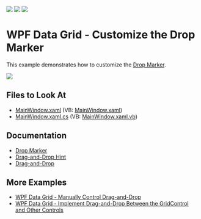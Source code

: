 <!-- default badges list -->
![](https://img.shields.io/endpoint?url=https://codecentral.devexpress.com/api/v1/VersionRange/128649631/22.2.2%2B)
[![](https://img.shields.io/badge/Open_in_DevExpress_Support_Center-FF7200?style=flat-square&logo=DevExpress&logoColor=white)](https://supportcenter.devexpress.com/ticket/details/T568780)
[![](https://img.shields.io/badge/📖_How_to_use_DevExpress_Examples-e9f6fc?style=flat-square)](https://docs.devexpress.com/GeneralInformation/403183)
<!-- default badges end -->

# WPF Data Grid - Customize the Drop Marker

This example demonstrates how to customize the [Drop Marker](http://docs.devexpress.com/WPF/119483/controls-and-libraries/data-grid/drag-and-drop/drop-marker).

![](http://docs.devexpress.com/WPF/images/dragdropindicatorexample131336.gif)

<!-- default file list -->

## Files to Look At

* [MainWindow.xaml](./CS/MainWindow.xaml) (VB: [MainWindow.xaml](./VB/MainWindow.xaml))
* [MainWindow.xaml.cs](./CS/MainWindow.xaml.cs) (VB: [MainWindow.xaml.vb](./VB/MainWindow.xaml.vb))

<!-- default file list end -->

## Documentation

* [Drop Marker](http://docs.devexpress.com/WPF/119483/controls-and-libraries/data-grid/drag-and-drop/drop-marker)
* [Drag-and-Drop Hint](http://docs.devexpress.com/WPF/119240/controls-and-libraries/data-grid/drag-and-drop/drag-and-drop-hint)
* [Drag-and-Drop](http://docs.devexpress.com/WPF/11346/controls-and-libraries/data-grid/drag-and-drop)

## More Examples

* [WPF Data Grid - Manually Control Drag-and-Drop](https://github.com/DevExpress-Examples/how-to-manually-control-drag-and-drop-in-the-gridcontrol-e3921)
* [WPF Data Grid - Implement Drag-and-Drop Between the GridControl and Other Controls](https://github.com/DevExpress-Examples/how-to-implement-drag-and-drop-between-the-gridcontrol-and-other-controls-t566741)
